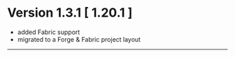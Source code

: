 # Version 1.3.1 [ 1.20.1 ]  

* added Fabric support
* migrated to a Forge & Fabric project layout

---